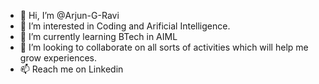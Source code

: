 - 👋 Hi, I’m @Arjun-G-Ravi
- 👀 I’m interested in Coding and Arificial Intelligence.
- 🌱 I’m currently learning BTech in AIML
- 💞️ I’m looking to collaborate on all sorts of activities which will help me grow experiences.
- 📫 Reach me on Linkedin

<!---
Arjun-G-Ravi/Arjun-G-Ravi is a ✨ special ✨ repository because its `README.md` (this file) appears on your GitHub profile.
You can click the Preview link to take a look at your changes.
--->


